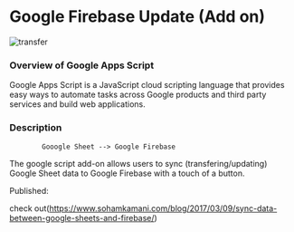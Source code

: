 # Google Firebase Update (Add on) 

![transfer](https://cloud.githubusercontent.com/assets/19171147/24688918/498b0f88-1991-11e7-8e3a-e857c89a9463.png)

### Overview of Google Apps Script
 
Google Apps Script is a JavaScript cloud scripting language that provides easy ways to automate tasks across Google products and third party services and build web applications.

### Description

            Gooogle Sheet --> Google Firebase

The google script add-on allows users to sync (transfering/updating) Google Sheet data to Google Firebase with a touch of a button. 


Published: 


check out(https://www.sohamkamani.com/blog/2017/03/09/sync-data-between-google-sheets-and-firebase/)

